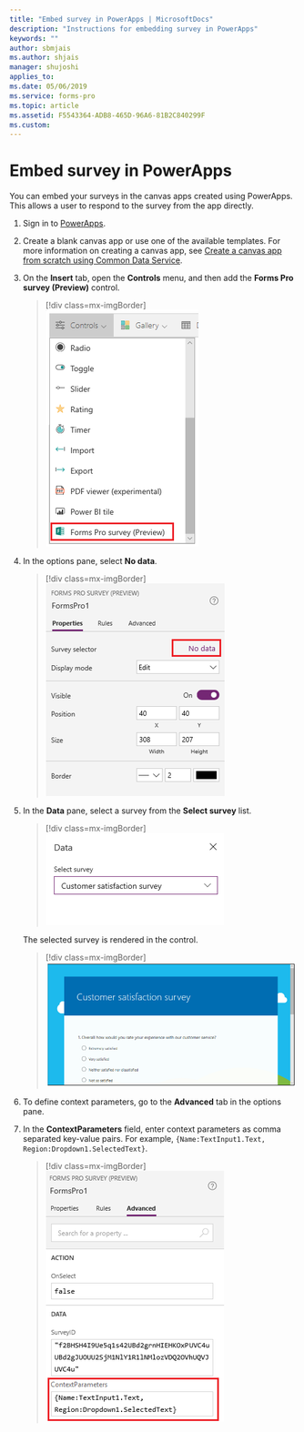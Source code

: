 ```yaml
---
title: "Embed survey in PowerApps | MicrosoftDocs"
description: "Instructions for embedding survey in PowerApps"
keywords: ""
author: sbmjais
ms.author: shjais
manager: shujoshi
applies_to: 
ms.date: 05/06/2019
ms.service: forms-pro
ms.topic: article
ms.assetid: F5543364-ADB8-465D-96A6-81B2C840299F
ms.custom: 
---
```


# Embed survey in PowerApps

You can embed your surveys in the canvas apps created using PowerApps. This allows a user to respond to the survey from the app directly.

1.	Sign in to [PowerApps](https://web.powerapps.com/).

2.	Create a blank canvas app or use one of the available templates. For more information on creating a canvas app, see [Create a canvas app from scratch using Common Data Service](https://docs.microsoft.com/en-us/powerapps/maker/canvas-apps/data-platform-create-app-scratch).

3.	On the **Insert** tab, open the **Controls** menu, and then add the **Forms Pro survey (Preview)** control.

    > [!div class=mx-imgBorder]
    > ![Add the Forms Pro survey (Preview) control](media/insert-control.png "Add the Forms Pro survey (Preview) control")  

4.	In the options pane, select **No data**.

    > [!div class=mx-imgBorder]
    > ![Options pane](media/options-pane.png "Options pane")  

5.	In the **Data** pane, select a survey from the **Select survey** list.

    > [!div class=mx-imgBorder]
    > ![Select survey in the Data pane](media/data-pane.png "Select survey in the Data pane") 

    The selected survey is rendered in the control.

    > [!div class=mx-imgBorder]
    > ![Survey rendered in the control](media/survey-render.png "Survey rendered in the control") 

6.	To define context parameters, go to the **Advanced** tab in the options pane.

7.	In the **ContextParameters** field, enter context parameters as comma separated key-value pairs. For example, `{Name:TextInput1.Text, Region:Dropdown1.SelectedText}`.

    > [!div class=mx-imgBorder]
    > ![Add context parameters](media/context-param.png "Add context parameters")  
